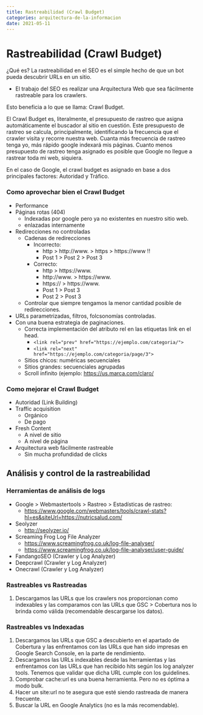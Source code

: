 ```yaml
---
title: Rastreabilidad (Crawl Budget)
categories: arquitectura-de-la-informacion
date: 2021-05-11
---
```


# Rastreabilidad (Crawl Budget)

¿Qué es? La rastreabilidad en el SEO es el simple hecho de que un bot pueda descubrir URLs en un sitio.

-   El trabajo del SEO es realizar una Arquitectura Web que sea fácilmente rastreable para los crawlers.

Esto beneficia a lo que se llama: Crawl Budget.

El Crawl Budget es, literalmente, el presupuesto de rastreo que asigna automáticamente el buscador al sitio en cuestión. Este presupuesto de rastreo se calcula, principalmente, identificando la frecuencia que el crawler visita y recorre nuestra web. Cuanta más frecuencia de rastreo tenga yo, más rápido google indexará mis páginas. Cuanto menos presupuesto de rastreo tenga asignado es posible que Google no llegue a rastrear toda mi web, siquiera.

En el caso de Google, el crawl budget es asignado en base a dos principales factores: Autoridad y Tráfico.

### Como aprovechar bien el Crawl Budget
- Performance
- Páginas rotas (404)
    - Indexadas por google pero ya no existentes en nuestro sitio web.
    - enlazadas internamente
- Redirecciones no controladas
	- Cadenas de redirecciones
		- Incorrecto:
			- http > http://www. > https > https://www !!
			- Post 1 > Post 2 > Post 3
        - Correcto:
			- http > https://www.
			- http://www. > https://www.
			- https:// > https://www.
			- Post 1 > Post 3
			- Post 2 > Post 3
    -   Controlar que siempre tengamos la menor cantidad posible de redirecciones.
-   URLs parametrizadas, filtros, folcsonomías controladas.
-   Con una buena estrategia de paginaciones.
    -   Correcta implementación del atributo rel en las etiquetas link en el head.
        -   `<link rel="prev" href="https://ejemplo.com/categoria/">`
        -   `<link rel="next" href="https://ejemplo.com/categoria/page/3">`
    -   Sitios chicos: numéricas secuenciales
    -   Sitios grandes: secuenciales agrupadas
    -   Scroll infinito (ejemplo: https://us.marca.com/claro/

### Como mejorar el Crawl Budget

-   Autoridad (Link Building)
-   Traffic acquisition
    -   Orgánico
    -   De pago
-   Fresh Content
    -   A nivel de sitio
    -   A nivel de página
-   Arquitectura web fácilmente rastreable
    -   Sin mucha profundidad de clicks

## Análisis y control de la rastreabilidad

### Herramientas de análisis de logs
- Google > Webmastertools > Rastreo > Estadísticas de rastreo:
    - https://www.google.com/webmasters/tools/crawl-stats?hl=es&siteUrl=https://nutricsalud.com/
- Seolyzer
    - http://seolyzer.io/
- Screaming Frog Log File Analyzer
    - https://www.screamingfrog.co.uk/log-file-analyser/
    - https://www.screamingfrog.co.uk/log-file-analyser/user-guide/
- FandangoSEO (Crawler y Log Analyzer)
- Deepcrawl (Crawler y Log Analyzer)
- Onecrawl (Crawler y Log Analyzer)

### Rastreables vs Rastreadas
1.  Descargamos las URLs que los crawlers nos proporcionan como indexables y las comparamos con las URLs que GSC > Cobertura nos lo brinda como válida (recomendable descargarse los datos).

### Rastreables vs Indexadas
1.  Descargamos las URLs que GSC a descubierto en el apartado de Cobertura y las enfrentamos con las URLs que han sido impresas en Google Search Console, en la parte de rendimiento.
2.  Descargamos las URLs indexables desde las herramientas y las enfrentamos con las URLs que han recibido hits según los log analyzer tools. Tenemos que validar que dicha URL cumple con los guidelines.
3.  Comprobar cache:url es una buena herramienta. Pero no es óptima a modo bulk.
4.  Hacer un site:url no te asegura que esté siendo rastreada de manera frecuente.
5.  Buscar la URL en Google Analytics (no es la más recomendable).
